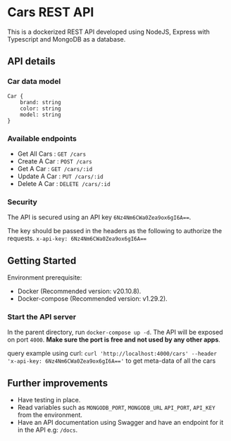 # Cars REST API
This is a dockerized REST API developed using NodeJS, Express with Typescript and MongoDB as a database.

## API details
### Car data model
```
Car {
	brand: string
	color: string
	model: string
}
```
### Available endpoints
- Get All Cars : `GET /cars`
- Create A Car : `POST /cars`
- Get A Car : `GET /cars/:id`
- Update A Car : `PUT /cars/:id`
- Delete A Car : `DELETE /cars/:id`

### Security
The API is secured using an API key `6Nz4Nm6CWa0Zea9ox6gI6A==`.

The key should be passed in the headers as the following to authorize the requests.
`x-api-key: 6Nz4Nm6CWa0Zea9ox6gI6A==`

## Getting Started
Environment prerequisite:
- Docker (Recommended version: v20.10.8).
- Docker-compose (Recommended version: v1.29.2).

### Start the API server
In the parent directory, run `docker-compose up -d`.
The API will be exposed on port `4000`. **Make sure the port is free and not used by any other apps**.

query example using curl: `curl 'http://localhost:4000/cars' --header 'x-api-key: 6Nz4Nm6CWa0Zea9ox6gI6A=='` to get meta-data of all the cars

## Further improvements
- Have testing in place.
- Read variables such as `MONGODB_PORT`, `MONGODB_URL` `API_PORT`, `API_KEY` from the environment.
- Have an API documentation using Swagger and have an endpoint for it in the API e.g: `/docs`.
